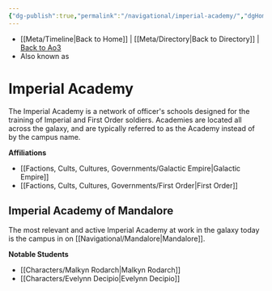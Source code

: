 ```yaml
---
{"dg-publish":true,"permalink":"/navigational/imperial-academy/","dgHomeLink":false}
---
```


- [[Meta/Timeline\|Back to Home]] | [[Meta/Directory\|Back to Directory]] | [Back to Ao3](https://archiveofourown.org/works/19334440/chapters/45992584)
- Also known as 

# Imperial Academy
The Imperial Academy is a network of officer's schools designed for the training of Imperial and First Order soldiers. Academies are located all across the galaxy, and are typically referred to as the Academy instead of by the campus name. 

**Affiliations** 
- [[Factions, Cults, Cultures, Governments/Galactic Empire\|Galactic Empire]]
- [[Factions, Cults, Cultures, Governments/First Order\|First Order]]

## Imperial Academy of Mandalore
The most relevant and active Imperial Academy at work in the galaxy today is the campus in on [[Navigational/Mandalore\|Mandalore]]. 

**Notable Students**
- [[Characters/Malkyn Rodarch\|Malkyn Rodarch]]
- [[Characters/Evelynn Decipio\|Evelynn Decipio]]